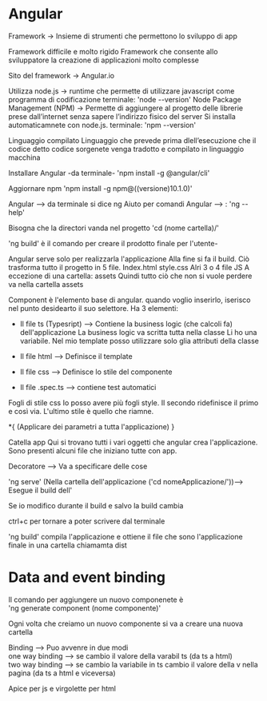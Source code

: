 # Angular

Framework → Insieme di strumenti che permettono lo sviluppo di app

Framework difficile e molto rigido
Framework che consente allo sviluppatore la creazione di applicazioni molto complesse

Sito del framework → Angular.io

Utilizza node.js → runtime che permette di utilizzare javascript come programma di codificazione         terminale:  'node --version'
Node Package Management (NPM) → Permette di aggiungere al progetto delle librerie prese dall’internet senza sapere l’indirizzo fisico del server
Si installa automaticamnete con node.js.    terminale:  'npm --version'

Linguaggio compilato
Linguaggio che prevede prima dlell’esecuzione che il codice detto codice sorgenete venga tradotto e compilato in linguaggio macchina

Installare Angular -da terminale-
'npm install -g @angular/cli'

Aggiornare npm
'npm install -g npm@((versione)10.1.0)'

Angular --> da terminale si dice ng
Aiuto per comandi Angular --> : 'ng --help'

Bisogna che la directori vanda nel progetto
'cd (nome cartella)/'

'ng build' è il comando per creare il prodotto finale per l'utente-

Angular serve solo per realizzarla l'applicazione
Alla fine si fa il build. Ciò trasforma tutto il progetto in 5 file.
Index.html
style.css
Alri 3 o 4 file JS
A eccezione di una cartella: assets
Quindi tutto ciò che non si vuole perdere va nella cartella assets


Component è l'elemento base di angular.
quando voglio inserirlo, iserisco nel punto desidearto il suo selettore.
Ha 3 elementi:
- Il file ts (Typesript)  -->  Contiene la business logic (che calcoli fa) dell'applicazione
                                La business logic va scritta tutta nella classe
                                Li ho una variabile.
                                Nel mio template posso utilizzare solo glia attributi della classe

- Il file html --> Definisce il template
- Il file css --> Definisce lo stile del componente
- Il file .spec.ts --> contiene test automatici


Fogli di stile css
Io posso avere più fogli style.
Il secondo ridefinisce il primo e così via. L'ultimo stile è quello che riamne.

*{
    (Applicare dei parametri a tutta l'applicazione)
}


Catella app
Qui si trovano tutti i vari oggetti che angular crea l'applicazione.
Sono presenti alcuni file che iniziano tutte con app.



Decoratore --> Va a specificare delle cose

'ng serve' (Nella cartella dell'applicazione ('cd nomeApplicazione/'))--> Esegue il build dell'

Se io modifico durante il build e salvo la build cambia

ctrl+c per tornare a poter scrivere dal terminale


'ng build' compila l'applicazione e ottiene il file che sono l'applicazione finale in una cartella chiamamta dist




# Data and event binding

Il comando per aggiungere un nuovo componenete è  
'ng generate component (nome componente)'

Ogni volta che creiamo un nuovo componente si va a creare una nuova cartella

Binding --> Puo avvenre in due modi  
one way binding --> se cambio il valore della varabil ts  (da ts a html)  
two way binding --> se cambio la variabile in ts cambio il valore della v nella pagina (da ts a html e viceversa)




Apice per js e virgolette per html


